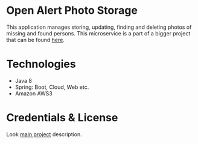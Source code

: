 # Open Alert Photo Storage

This application manages storing, updating, finding and deleting photos of missing and found persons.
This microservice is a part of a bigger project that can be found [here](https://github.com/users/KhanIvan/projects/1).

# Technologies
* Java 8
* Spring: Boot, Cloud, Web etc.
* Amazon AWS3

# Credentials & License
Look [main project](https://github.com/users/KhanIvan/projects/1) description.
